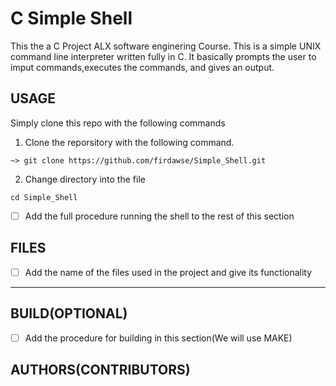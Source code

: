 # C Simple Shell

This the a C Project ALX software enginering Course.
This is a simple UNIX command line interpreter written fully in C.
It basically prompts the user to imput commands,executes the commands,
and gives an output.

## USAGE

Simply clone this repo with the following commands

1. Clone the reporsitory with the following command.

```shell
~> git clone https://github.com/firdawse/Simple_Shell.git
```

2. Change directory into the file

```shell
cd Simple_Shell
```

- [ ] Add the full procedure running the shell to the rest of this section

## FILES

- [ ] Add the name of the files used in the project and give its functionality

----

## BUILD(OPTIONAL)

- [ ] Add the procedure for building in this section(We will use MAKE)

## AUTHORS(CONTRIBUTORS)

